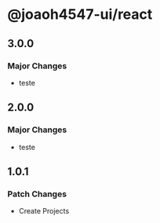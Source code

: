 # @joaoh4547-ui/react

## 3.0.0

### Major Changes

- teste

## 2.0.0

### Major Changes

- teste

## 1.0.1

### Patch Changes

- Create Projects
